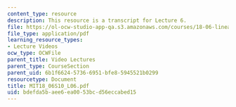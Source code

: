 ```yaml
---
content_type: resource
description: This resource is a transcript for Lecture 6.
file: https://ol-ocw-studio-app-qa.s3.amazonaws.com/courses/18-06-linear-algebra-spring-2010/bdefda5baee6ea0053bcd56eccabed15_MIT18_06S10_L06.pdf
file_type: application/pdf
learning_resource_types:
- Lecture Videos
ocw_type: OCWFile
parent_title: Video Lectures
parent_type: CourseSection
parent_uid: 6b1f6624-5736-6951-bfe8-5945521b0299
resourcetype: Document
title: MIT18_06S10_L06.pdf
uid: bdefda5b-aee6-ea00-53bc-d56eccabed15
---
```

